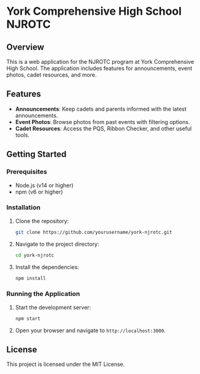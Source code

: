 # York Comprehensive High School NJROTC

## Overview
This is a web application for the NJROTC program at York Comprehensive High School. The application includes features for announcements, event photos, cadet resources, and more.

## Features
- **Announcements**: Keep cadets and parents informed with the latest announcements.
- **Event Photos**: Browse photos from past events with filtering options.
- **Cadet Resources**: Access the PQS, Ribbon Checker, and other useful tools.

## Getting Started

### Prerequisites
- Node.js (v14 or higher)
- npm (v6 or higher)

### Installation
1. Clone the repository:
   ```bash
   git clone https://github.com/yourusername/york-njrotc.git
   ```
2. Navigate to the project directory:
   ```bash
   cd york-njrotc
   ```
3. Install the dependencies:
   ```bash
   npm install
   ```

### Running the Application
1. Start the development server:
   ```bash
   npm start
   ```
2. Open your browser and navigate to `http://localhost:3000`.

## License
This project is licensed under the MIT License.